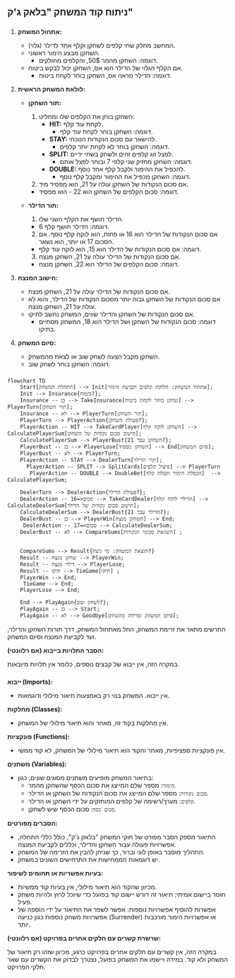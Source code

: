 ## ניתוח קוד המשחק "בלאק ג'ק"

### <algorithm>

1. **אתחול המשחק:**
   - המחשב מחלק שתי קלפים לשחקן וקלף אחד לדילר (גלוי).
   - השחקן מבצע הימור ראשוני.
     - דוגמה: השחקן מהמר 50$, והקלפים מחולקים.
   - אם הקלף הגלוי של הדילר הוא אס, השחקן יכול לבקש ביטוח.
     - דוגמה: הדילר מראה אס, השחקן בוחר לקחת ביטוח.

2. **לולאת המשחק הראשית:**

   - **תור השחקן:**
     1. השחקן בוחן את הקלפים שלו ומחליט:
        - **HIT:** לקחת עוד קלף.
          - דוגמה: השחקן בוחר לקחת עוד קלף.
        - **STAY:** להישאר עם סכום הנקודות הנוכחי.
          - דוגמה: השחקן בוחר לא לקחת יותר קלפים.
        - **SPLIT:** לפצל זוג קלפים זהים ולשחק בשתי ידיים.
          - דוגמה: השחקן מחזיק שני קלפי 7 ובוחר לפצל אותם.
        - **DOUBLE:** להכפיל את ההימור ולקבל קלף אחד נוסף.
          - דוגמה: השחקן מכפיל את ההימור ומקבל קלף נוסף.
     2. אם סכום הנקודות של השחקן עולה על 21, הוא מפסיד מיד.
       - דוגמה: סכום הקלפים של השחקן הוא 22 - הוא מפסיד.

   - **תור הדילר:**
      1. הדילר חושף את הקלף השני שלו.
        - דוגמה: הדילר חושף קלף 6.
      2. אם סכום הנקודות של הדילר הוא 16 או פחות, הוא לוקח קלף נוסף. אם הסכום 17 או יותר, הוא נשאר.
       - דוגמה: אם סכום הנקודות של הדילר הוא 15, הוא לוקח עוד קלף.
      3. אם סכום הנקודות של הדילר עולה על 21, השחקן מנצח.
        - דוגמה: סכום הקלפים של הדילר הוא 22, השחקן מנצח.

3. **חישוב המנצח:**
   - אם סכום הנקודות של הדילר עולה על 21, השחקן מנצח.
   - אם סכום הנקודות של השחקן גבוה יותר מסכום הנקודות של הדילר, והוא לא עולה על 21, השחקן מנצח.
   - אם סכום הנקודות של השחקן והדילר שווים, המשחק נחשב לתיקו.
     - דוגמה: סכום הנקודות של השחקן ושל הדילר הוא 18, המשחק מסתיים בתיקו.

4. **סיום המשחק:**
    - השחקן מקבל הצעה לשחק שוב או לצאת מהמשחק.
    - דוגמה: השחקן בוחר לשחק שוב.

### <mermaid>

```mermaid
flowchart TD
    Start[התחלת המשחק] --> Init[אתחול המשחק: חלוקת קלפים וקביעת הימור];
    Init --> Insurance{ביטוח?};
    Insurance -- כן --> TakeInsurance[שחקן בוחר לקחת ביטוח] --> PlayerTurn[תור השחקן];
    Insurance -- לא --> PlayerTurn[תור השחקן];
    PlayerTurn --> PlayerAction{פעולת השחקן?};
    PlayerAction -- HIT --> TakeCardPlayer[השחקן לוקח קלף] --> CalculatePlayerSum[חישוב סכום נקודות של השחקן];
    CalculatePlayerSum --> PlayerBust{השחקן עבר 21?};
    PlayerBust -- כן --> PlayerLose[השחקן מפסיד] --> End[סיום המשחק];
    PlayerBust -- לא --> PlayerTurn;
    PlayerAction -- STAY --> DealerTurn[תור הדילר];
      PlayerAction -- SPLIT --> SplitCards[פיצול קלפים] --> PlayerTurn
       PlayerAction -- DOUBLE --> DoubleBet[הכפלת הימור וקבלת קלף]  --> CalculatePlayerSum;

    DealerTurn --> DealerAction{פעולת הדילר?};
    DealerAction -- סכום<=16 --> TakeCardDealer[הדילר לוקח קלף] --> CalculateDealerSum[חישוב סכום נקודות של הדילר];
    CalculateDealerSum --> DealerBust{הדילר עבר 21?};
    DealerBust -- כן --> PlayerWin[השחקן מנצח] --> End;
     DealerAction -- סכום>=17 --> CalculateDealerSum;
    DealerBust -- לא --> CompareSums[השוואת סכומי הנקודות] ;


    CompareSums --> Result{תוצאת המשחק: מי ניצח?}
    Result -- שחקן מנצח --> PlayerWin;
    Result -- דילר מנצח --> PlayerLose;
    Result -- תיקו --> TieGame[תיקו] ;
    PlayerWin --> End;
     TieGame --> End;
    PlayerLose --> End;

    End --> PlayAgain{לשחק שוב?};
    PlayAgain -- כן --> Start;
    PlayAgain -- לא --> Goodbye[סיום המשחק ופרידה מהשחקן];

```

התרשים מתאר את זרימת המשחק, החל מאתחול המשחק, דרך תורות השחקן והדילר, ועד לקביעת המנצח וסיום המשחק.

**הסבר התלויות בייבוא (אם רלוונטי):**

במקרה הזה, אין ייבוא של קבצים נוספים, כלומר אין תלויות מיובאות.

### <explanation>

**ייבוא (Imports):**
- אין ייבוא. המשחק בנוי רק באמצעות תיאור מילולי ודוגמאות.

**מחלקות (Classes):**
- אין מחלקות בקוד זה, מאחר והוא תיאור מילולי של המשחק.

**פונקציות (Functions):**
- אין פונקציות ספציפיות, מאחר והקוד הוא תיאור מילולי של המשחק, לא קוד ממשי.

**משתנים (Variables):**
- בתיאור המשחק מופיעים משתנים מסוגים שונים, כגון:
  - `הימור`: מספר שלם המייצג את סכום הכסף שהשחקן מהמר.
  - `סכום נקודות`: מספר שלם המייצג את סכום הנקודות של השחקן או הדילר.
  - `קלפים`: מערך/רשימה של קלפים המוחזקים על ידי השחקן או הדילר.
  - `סכום כסף`: סכום הכסף שיש לשחקן.

**הסברים מפורטים:**

- התיאור מספק הסבר מפורט של חוקי המשחק "בלאק ג'ק", כולל כללי התחלה, אפשרויות פעולה עבור השחקן והדילר, וכללים לקביעת המנצח.
- התהליך מוסבר באופן לוגי וברור, כך שניתן להבין את הזרימה של המשחק.
- יש דוגמאות הממחישות את התרחישים השונים במשחק.

**בעיות אפשריות או תחומים לשיפור:**

- מכיוון שהקוד הוא תיאור מילולי, אין בעיות קוד ממשיות.
- חוסר ביישום אמיתי: תיאור זה דורש יישום קוד בפועל כדי שיוכל לרוץ ולהיות משחק פעיל.
- אפשרות להוסיף אפשרויות נוספות: אפשר לשפר את התיאור על ידי הוספה של אפשרויות משחק נוספות כגון כניעה (Surrender) או אפשרויות הימור מורכבות יותר.

**שרשרת קשרים עם חלקים אחרים בפרויקט (אם רלוונטי):**

במקרה הזה, אין קשרים עם חלקים אחרים בפרויקט כרגע, מכיוון שזהו רק תיאור של המשחק ולא קוד. במידה ויישמו את המשחק בפועל, נצטרך לבדוק את הקשרים עם שאר חלקי הפרויקט.